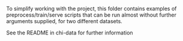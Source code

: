 To simplify working with the project, this folder
contains examples of preprocess/train/serve scripts
that can be run almost without further arguments supplied,
for two different datasets.

See the README in chi-data for further information
